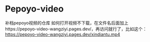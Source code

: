 # Pepoyo-video
补档pepoyo视频的仓库
如何打开视频不下载，在文件名后面加上https://pepoyo-video-wangziyi.pages.dev/，再访问就行了，比如这个：https://pepoyo-video-wangziyi.pages.dev/xindiantu.mp4
